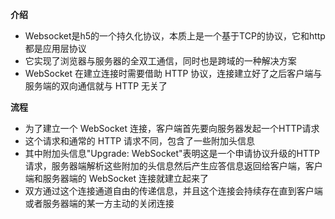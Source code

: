 **介绍**

- Websocket是h5的一个持久化协议，本质上是一个基于TCP的协议，它和http都是应用层协议
- 它实现了浏览器与服务器的全双工通信，同时也是跨域的一种解决方案
- WebSocket 在建立连接时需要借助 HTTP 协议，连接建立好了之后客户端与服务端的双向通信就与 HTTP 无关了

**流程**

- 为了建立一个 WebSocket 连接，客户端首先要向服务器发起一个HTTP请求
- 这个请求和通常的 HTTP 请求不同，包含了一些附加头信息
- 其中附加头信息"Upgrade: WebSocket"表明这是一个申请协议升级的HTTP请求，服务器端解析这些附加的头信息然后产生应答信息返回给客户端，客户端和服务器端的 WebSocket 连接就建立起来了
- 双方通过这个连接通道自由的传递信息，并且这个连接会持续存在直到客户端或者服务器端的某一方主动的关闭连接